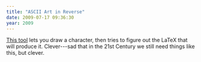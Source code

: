 ```yaml
---
title: "ASCII Art in Reverse"
date: 2009-07-17 09:36:30
year: 2009
---
```

<a href="http://detexify.kirelabs.org/classify.html">This tool</a> lets you draw a character, then tries to figure out the LaTeX that will produce it. Clever---sad that in the 21st Century we still need things like this, but clever.
